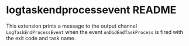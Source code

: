 # logtaskendprocessevent README

This extension prints a message to the output channel `LogTaskEndProcessEvent` when the event `onDidEndTaskProcess` is fired with the exit code and task name.

